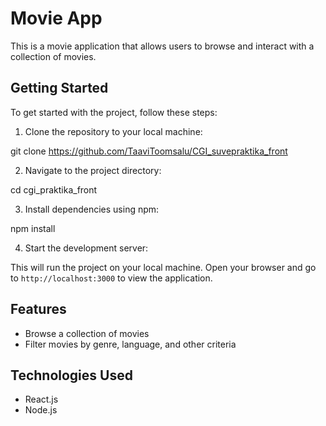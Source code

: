 # Movie App

This is a movie application that allows users to browse and interact with a collection of movies.

## Getting Started

To get started with the project, follow these steps:

1. Clone the repository to your local machine:

git clone https://github.com/TaaviToomsalu/CGI_suvepraktika_front

2. Navigate to the project directory:

cd cgi_praktika_front

3. Install dependencies using npm:

npm install

4. Start the development server:

This will run the project on your local machine. Open your browser and go to `http://localhost:3000` to view the application.

## Features

- Browse a collection of movies
- Filter movies by genre, language, and other criteria

## Technologies Used

- React.js
- Node.js
